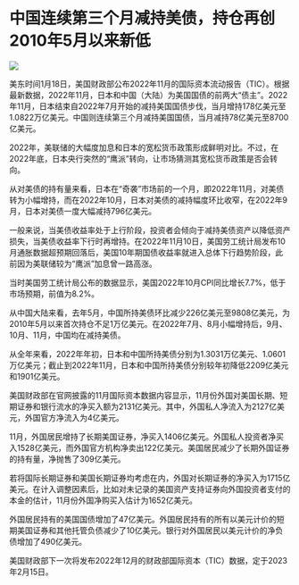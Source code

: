# 中国连续第三个月减持美债，持仓再创2010年5月以来新低

![](https://inews.gtimg.com/newsapp_bt/0/15617902126/1000)

美东时间1月18日，美国财政部公布2022年11月的国际资本流动报告（TIC）。根据最新数据，2022年11月，日本和中国（大陆）为美国国债的前两大“债主”。2022年11月，日本结束自2022年7月开始的减持美国国债步伐，当月增持178亿美元至1.0822万亿美元。中国则连续第三个月减持美国国债，当月减持78亿美元至8700亿美元。

2022年，美联储的大幅度加息和日本的宽松货币政策形成鲜明对比。不过，在2022年底，日本央行突然的“鹰派”转向，让市场猜测其宽松货币政策是否会转向。

从对美债的持有量来看，日本在“奇袭”市场前的一个月，即2022年11月，对美债转为小幅增持，而在2022年10月，日本对美债的减持幅度环比收窄，在2022年9月，日本对美债一度大幅减持796亿美元。

一般来说，当美债收益率处于上行阶段，投资者会倾向于减持美债资产以降低资产损失，当美债收益率下行时再增持。在2022年11月10日，美国劳工统计局发布10月通胀数据超预期回落后，美国10年期国债收益率就进入总体下行趋势阶段，此前因为美联储较为“鹰派”加息曾一路高涨。

当时美国劳工统计局公布的数据显示，美国2022年10月CPI同比增长7.7%，低于市场预期，前值为8.2%。

从中国大陆来看，去年5月，中国所持美债环比减少226亿美元至9808亿美元，为2010年5月以来首次持仓不足1万亿美元。在2022年7月、8月小幅增持后，9月、10月、11月，中国均在减持美债。

从全年来看，2022年年初，日本和中国所持美债分别为1.3031万亿美元、1.0601万亿美元；截止到2022年11月，日本和中国所持美债分别较年初降低2209亿美元和1901亿美元。

美国财政部在官网披露的11月国际资本数据内容显示，11月份外国对美国长期、短期证券和银行流水的净买入额为2131亿美元。其中，外国私人净流入为2127亿美元，外国官方净流入为4亿美元。

11月，外国居民增持了长期美国证券，净买入1406亿美元。外国私人投资者净买入1528亿美元，而外国官方机构净卖出122亿美元。美国居民减少了长期外国证券的持有量，净抛售了309亿美元。

若将国际长期证券和美国长期证券均考虑在内，外国对长期证券的净买入为1715亿美元。在计入调整因素后，比如对未记录的美国资产支持证券向外国投资者支付的本金的估计，11月份外国净购买入估计为1652亿美元。

外国居民持有的美国国债增加了47亿美元。外国居民持有的所有以美元计价的短期美国证券和其他托管负债减少了10亿美元。银行对外国居民以美元计价的净负债增加了490亿美元。

美国财政部下一次将发布2022年12月的财政部国际资本（TIC）数据，定于2023年2月15日。

